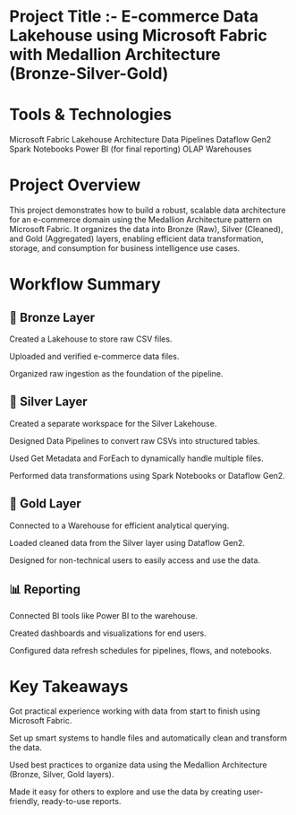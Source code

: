 # Project Title :- E-commerce Data Lakehouse using Microsoft Fabric with Medallion Architecture (Bronze-Silver-Gold)

# Tools & Technologies
Microsoft Fabric
Lakehouse Architecture
Data Pipelines
Dataflow Gen2
Spark Notebooks
Power BI (for final reporting)
OLAP Warehouses

# Project Overview
This project demonstrates how to build a robust, scalable data architecture for an e-commerce domain using the Medallion Architecture pattern on Microsoft Fabric. 
It organizes the data into Bronze (Raw), Silver (Cleaned), and Gold (Aggregated) layers, enabling efficient data transformation, storage, and consumption for business intelligence use cases.

# Workflow Summary
## 🥉 Bronze Layer
Created a Lakehouse to store raw CSV files.

Uploaded and verified e-commerce data files.

Organized raw ingestion as the foundation of the pipeline.

## 🥈 Silver Layer
Created a separate workspace for the Silver Lakehouse.

Designed Data Pipelines to convert raw CSVs into structured tables.

Used Get Metadata and ForEach to dynamically handle multiple files.

Performed data transformations using Spark Notebooks or Dataflow Gen2.

## 🥇 Gold Layer
Connected to a Warehouse for efficient analytical querying.

Loaded cleaned data from the Silver layer using Dataflow Gen2.

Designed for non-technical users to easily access and use the data.

## 📊 Reporting
Connected BI tools like Power BI to the warehouse.

Created dashboards and visualizations for end users.

Configured data refresh schedules for pipelines, flows, and notebooks.

# Key Takeaways

Got practical experience working with data from start to finish using Microsoft Fabric.

Set up smart systems to handle files and automatically clean and transform the data.

Used best practices to organize data using the Medallion Architecture (Bronze, Silver, Gold layers).

Made it easy for others to explore and use the data by creating user-friendly, ready-to-use reports.
